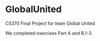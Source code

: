 # GlobalUnited
CS370 Final Project for team Global United

We completed exercises Part A and B.1-3. 
